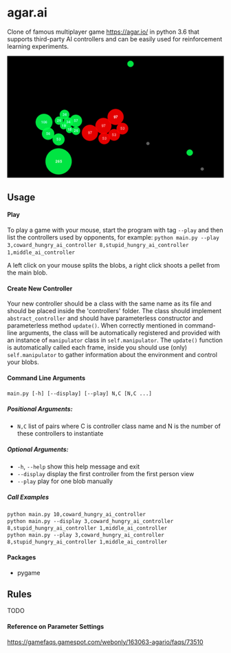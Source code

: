# agar.ai

Clone of famous multiplayer game https://agar.io/ in python 3.6 that supports third-party AI controllers and can be easily used for reinforcement learning experiments.

![Alt text](/img/screenshot.png)

## Usage

#### Play

To play a game with your mouse, start the program with tag `--play` and then list the controllers used by opponents, for example: `python main.py --play 3,coward_hungry_ai_controller 8,stupid_hungry_ai_controller 1,middle_ai_controller`

A left click on your mouse splits the blobs, a right click shoots a pellet from the main blob.

#### Create New Controller

Your new controller should be a class with the same name as its file and should be placed inside the 'controllers' folder. The class should implement `abstract_controller` and should have parameterless constructor and parameterless method `update()`. When correctly mentioned in command-line arguments, the class will be automatically registered and provided with an instance of `manipulator` class in `self.manipulator`. The `update()` function is automatically called each frame, inside you should use (only) `self.manipulator` to gather information about the environment and control your blobs.

#### Command Line Arguments

`main.py [-h] [--display] [--play] N,C [N,C ...]`

##### Positional Arguments:
- `N,C`         list of pairs where C is controller class name and N is the
              number of these controllers to instantiate

##### Optional Arguments:
- `-h`, `--help`  show this help message and exit
- `--display`   display the first controller from the first person view
- `--play`      play for one blob manually

##### Call Examples
```
python main.py 10,coward_hungry_ai_controller
python main.py --display 3,coward_hungry_ai_controller 8,stupid_hungry_ai_controller 1,middle_ai_controller
python main.py --play 3,coward_hungry_ai_controller 8,stupid_hungry_ai_controller 1,middle_ai_controller
```

#### Packages
- pygame


## Rules

TODO

#### Reference on Parameter Settings
https://gamefaqs.gamespot.com/webonly/163063-agario/faqs/73510
